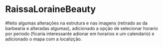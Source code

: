# RaissaLoraineBeauty
#feito algumas alterações na estrutura e nas imagens (retirado as da barbearia e alteradas algumas), adicionado a opção de selecionar horario por periodo (ficaria interessante adionar em horarios e um calendario) e adicionado o mapa com a localizção.
